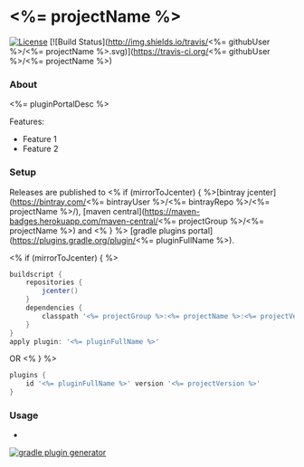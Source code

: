 # <%= projectName %>
[![License](http://img.shields.io/badge/license-MIT-blue.svg)](http://www.opensource.org/licenses/MIT)
[![Build Status](http://img.shields.io/travis/<%= githubUser %>/<%= projectName %>.svg)](https://travis-ci.org/<%= githubUser %>/<%= projectName %>)

### About

<%= pluginPortalDesc %>

Features:
* Feature 1
* Feature 2

### Setup

Releases are published to <% if (mirrorToJcenter) { %>[bintray jcenter](https://bintray.com/<%= bintrayUser %>/<%= bintrayRepo %>/<%= projectName %>/), 
[maven central](https://maven-badges.herokuapp.com/maven-central/<%= projectGroup %>/<%= projectName %>) and <% } %>
[gradle plugins portal](https://plugins.gradle.org/plugin/<%= pluginFullName %>).

<% if (mirrorToJcenter) { %>
<!---
[![JCenter](https://img.shields.io/bintray/v/<%= bintrayUser %>/<%= bintrayRepo %>/<%= projectName %>.svg?label=jcenter)](https://bintray.com/<%= bintrayUser %>/<%= bintrayRepo %>/<%= projectName %>/_latestVersion)
[![Maven Central](https://img.shields.io/maven-central/v/<%= projectGroup %>/<%= projectName %>.svg)](https://maven-badges.herokuapp.com/maven-central/<%= projectGroup %>/<%= projectName %>)
-->

```groovy
buildscript {
    repositories {
        jcenter()
    }
    dependencies {
        classpath '<%= projectGroup %>:<%= projectName %>:<%= projectVersion %>'
    }
}
apply plugin: '<%= pluginFullName %>'
```

OR <% } %>

```groovy
plugins {
    id '<%= pluginFullName %>' version '<%= projectVersion %>'
}
```

### Usage

-
[![gradle plugin generator](http://img.shields.io/badge/Powered%20by-%20Gradle%20plugin%20generator-green.svg?style=flat-square)](https://github.com/xvik/generator-gradle-plugin)
